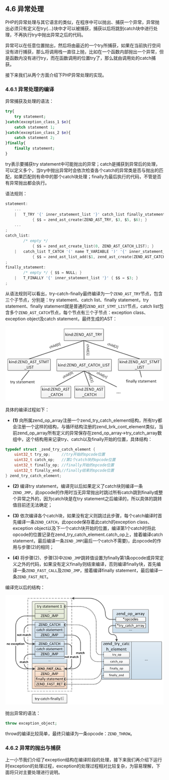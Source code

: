 ## 4.6 异常处理
PHP的异常处理与其它语言的类似，在程序中可以抛出、捕获一个异常，异常抛出必须只有定义在try{...}块中才可以被捕获，捕获以后将跳到catch块中进行处理，不再执行try中抛出异常之后的代码。

异常可以在任意位置抛出，然后将由最近的一个try所捕获，如果在当前执行空间没有进行捕获，那么将调用栈一直往上抛，比如在一个函数内部抛出一个异常，但是函数内没有进行try，而在函数调用的位置try了，那么就由调用处的catch捕获。

接下来我们从两个方面介绍下PHP异常处理的实现。

### 4.6.1 异常处理的编译
异常捕获及处理的语法：
```php
try{
    try statement;
}catch(exception_class_1 $e){
    catch statement 1;
}catch(exception_class_2 $e){
    catch statement 2;
}finally{
    finally statement;
}
```
try表示要捕获try statement中可能抛出的异常；catch是捕获到异常后的处理，可以定义多个，当try中抛出异常时会依次检查各个catch的异常类是否与抛出的匹配，如果匹配则有命中的那个catch块处理；finally为最后执行的代码，不管是否有异常抛出都会执行。

语法规则：
```c
statement:
    ...
    |   T_TRY '{' inner_statement_list '}' catch_list finally_statement
            { $$ = zend_ast_create(ZEND_AST_TRY, $3, $5, $6); }
    ...
;
catch_list:
        /* empty */
            { $$ = zend_ast_create_list(0, ZEND_AST_CATCH_LIST); }
    |   catch_list T_CATCH '(' name T_VARIABLE ')' '{' inner_statement_list '}'
            { $$ = zend_ast_list_add($1, zend_ast_create(ZEND_AST_CATCH, $4, $5, $8)); }
;
finally_statement:
        /* empty */ { $$ = NULL; }
    |   T_FINALLY '{' inner_statement_list '}' { $$ = $3; }
;
```
从语法规则可以看出，try-catch-finally最终编译为一个`ZEND_AST_TRY`节点，包含三个子节点，分别是：try statement、catch list、finally statement，try statement、finally statement就是普通的`ZEND_AST_STMT_LIST`节点，catch list包含多个`ZEND_AST_CATCH`节点，每个节点有三个子节点：exception class、exception object及catch statement，最终生成的AST：

![](../img/exception_ast.png)

具体的编译过程如下：

* __(1)__ 向所属zend_op_array注册一个zend_try_catch_element结构，所有try都会注册一个这样的结构，与循环结构注册的zend_brk_cont_element类似，当前zend_op_array所有定义的异常保存在zend_op_array->try_catch_array数组中，这个结构用来记录try、catch以及finally开始的位置，具体结构：
```c
typedef struct _zend_try_catch_element {
    uint32_t try_op;     //try开始的opcode位置
    uint32_t catch_op;   //第1个catch块的opcode位置
    uint32_t finally_op; //finally开始的opcode位置
    uint32_t finally_end;//finally结束的opcode位置
} zend_try_catch_element;
```
* __(2)__ 编译try statement，编译完以后如果定义了catch块则编译一条`ZEND_JMP`，此opcode的作用时当无异常抛出时跳过所有catch跳到finally或整个异常之外的，因为catch块是在try statement之后编译的，所以具体的跳转值目前还无法确定；

* __(3)__ 依次编译各个catch块，如果没有定义则跳过此步骤，每个catch编译时首先编译一条`ZEND_CATCH`，此opcode保存着此catch的exception class、exception object以及下一个catch块开始的位置，编译第1个catch时将此opcode的位置记录在zend_try_catch_element.catch_op上，接着编译catch statement，最后编译一条`ZEND_JMP`(最后一个catch不需要)，此opcode的作用与步骤(2)的相同；

* __(4)__ 将步骤(2)、步骤(3)中`ZEND_JMP`跳转值设置为finally第1条opcode或异常定义之外的代码，如果没有定义finally则结束编译，否则编译finally块，首先编译一条`ZEND_FAST_CALL`及`ZEND_JMP`，接着编译finally statement，最后编译一条`ZEND_FAST_RET`。

编译完以后的结构：

![](../img/exception_run.png)

抛出异常的语法：
```php
throw exception_object;
```
throw的编译比较简单，最终只编译为一条opcode：`ZEND_THROW`。

### 4.6.2 异常的抛出与捕获
上一小节我们介绍了exception结构在编译阶段的处理，接下来我们再介绍下运行时exception的处理过程，exception的处理过程相对比较复杂，为容易理解，下面将只对主要处理进行说明。


